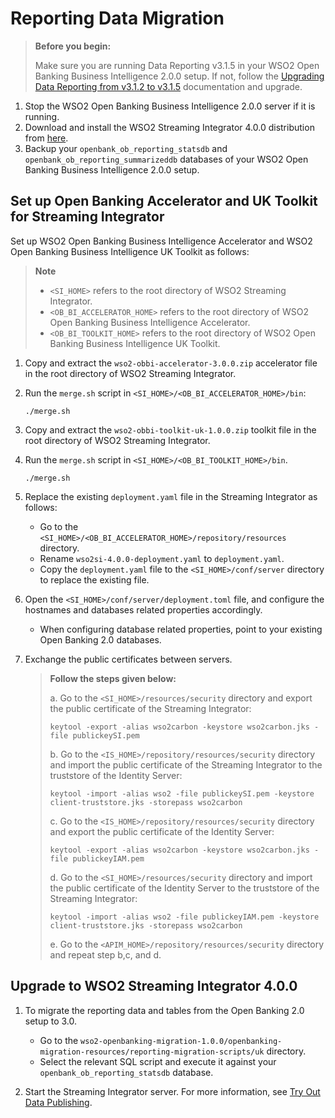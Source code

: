 # Reporting Data Migration

>**Before you begin:**
>
>    Make sure you are running Data Reporting v3.1.5 in your WSO2 Open Banking Business Intelligence 2.0.0 setup. 
>    If not, follow the [Upgrading Data Reporting from v3.1.2 to v3.1.5](https://docs.wso2.com/display/OB200/PSD2+Data+Reporting#PSD2DataReporting-DataReportingv3.1.5) 
    documentation and upgrade.

1. Stop the WSO2 Open Banking Business Intelligence 2.0.0 server if it is running.
2. Download and install the WSO2 Streaming Integrator 4.0.0 distribution from [here](https://wso2.com/integration/streaming-integrator/).
3. Backup your `openbank_ob_reporting_statsdb` and `openbank_ob_reporting_summarizeddb` databases of your WSO2 Open Banking Business Intelligence 2.0.0 setup. 

## Set up Open Banking Accelerator and UK Toolkit for Streaming Integrator

Set up WSO2 Open Banking Business Intelligence Accelerator and WSO2 Open Banking Business Intelligence UK Toolkit 
as follows:

>**Note**
>
>    - `<SI_HOME>` refers to the root directory of WSO2 Streaming Integrator.
>    - `<OB_BI_ACCELERATOR_HOME>` refers to the root directory of WSO2 Open Banking Business Intelligence Accelerator.
>    - `<OB_BI_TOOLKIT_HOME>` refers to the root directory of WSO2 Open Banking Business Intelligence UK Toolkit.

1. Copy and extract the `wso2-obbi-accelerator-3.0.0.zip` accelerator file in the root directory of WSO2 Streaming 
   Integrator.
    
2. Run the `merge.sh` script in `<SI_HOME>/<OB_BI_ACCELERATOR_HOME>/bin`:

    ```
    ./merge.sh
    ```
   
3. Copy and extract the `wso2-obbi-toolkit-uk-1.0.0.zip` toolkit file in the root directory of WSO2 Streaming 
   Integrator.

4. Run the `merge.sh` script in `<SI_HOME>/<OB_BI_TOOLKIT_HOME>/bin`. 

    ```
    ./merge.sh
    ```
   
5. Replace the existing `deployment.yaml` file in the Streaming Integrator as follows:
    - Go to the `<SI_HOME>/<OB_BI_ACCELERATOR_HOME>/repository/resources` directory.
    - Rename `wso2si-4.0.0-deployment.yaml` to `deployment.yaml`.
    - Copy the `deployment.yaml` file to the `<SI_HOME>/conf/server` directory to replace the existing file.

6. Open the `<SI_HOME>/conf/server/deployment.toml` file, and configure the hostnames and databases related
   properties accordingly.     
    - When configuring database related properties, point to your existing Open Banking 2.0 databases.
   
7. Exchange the public certificates between servers. 
        
    >**Follow the steps given below:**
    >
    >    a. Go to the `<SI_HOME>/resources/security` directory and export the public certificate of the Streaming 
           Integrator:
    >       
    >    ``` shell
    >    keytool -export -alias wso2carbon -keystore wso2carbon.jks -file publickeySI.pem
    >    ```
    >        
    >    b. Go to the `<IS_HOME>/repository/resources/security` directory and import the public certificate of the 
           Streaming Integrator to the truststore of the Identity Server:
    >        
    >    ``` shell
    >    keytool -import -alias wso2 -file publickeySI.pem -keystore client-truststore.jks -storepass wso2carbon
    >    ```
    >        
    >    c. Go to the `<IS_HOME>/repository/resources/security` directory and export the public certificate of the 
           Identity Server:
    >        
    >    ``` shell
    >    keytool -export -alias wso2carbon -keystore wso2carbon.jks -file publickeyIAM.pem
    >    ```
    >        
    >    d. Go to the `<SI_HOME>/resources/security` directory and import the public certificate of the Identity 
           Server to the truststore of the Streaming Integrator:
    >        
    >    ``` shell
    >    keytool -import -alias wso2 -file publickeyIAM.pem -keystore client-truststore.jks -storepass wso2carbon
    >    ```
    >
    >    e. Go to the `<APIM_HOME>/repository/resources/security` directory and repeat step b,c, and d.

## Upgrade to WSO2 Streaming Integrator 4.0.0

1. To migrate the reporting data and tables from the Open Banking 2.0 setup to 3.0.
    - Go to the 
      `wso2-openbanking-migration-1.0.0/openbanking-migration-resources/reporting-migration-scripts/uk` 
      directory.
    - Select the relevant SQL script and execute it against your `openbank_ob_reporting_statsdb` database.
   
2. Start the Streaming Integrator server. For more information, see [Try Out Data Publishing](https://uk.ob.docs.wso2.com/en/latest/get-started/data-publishing-try-out/).